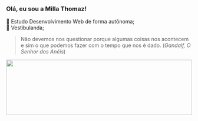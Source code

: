 ### Olá, eu sou a Milla Thomaz!

🎃 Estudo Desenvolvimento Web de forma autônoma;  
🍂 Vestibulanda;

> Não devemos nos questionar porque algumas coisas nos acontecem e sim o que podemos fazer com o tempo que nos é dado. (*Gandalf, O Senhor dos Anéis*)

<div>
  <img height='150em' width='100%' src='https://github-readme-stats.vercel.app/api/top-langs/?username=kamomilla&layout=compact&theme=gruvbox'/>
</div>
